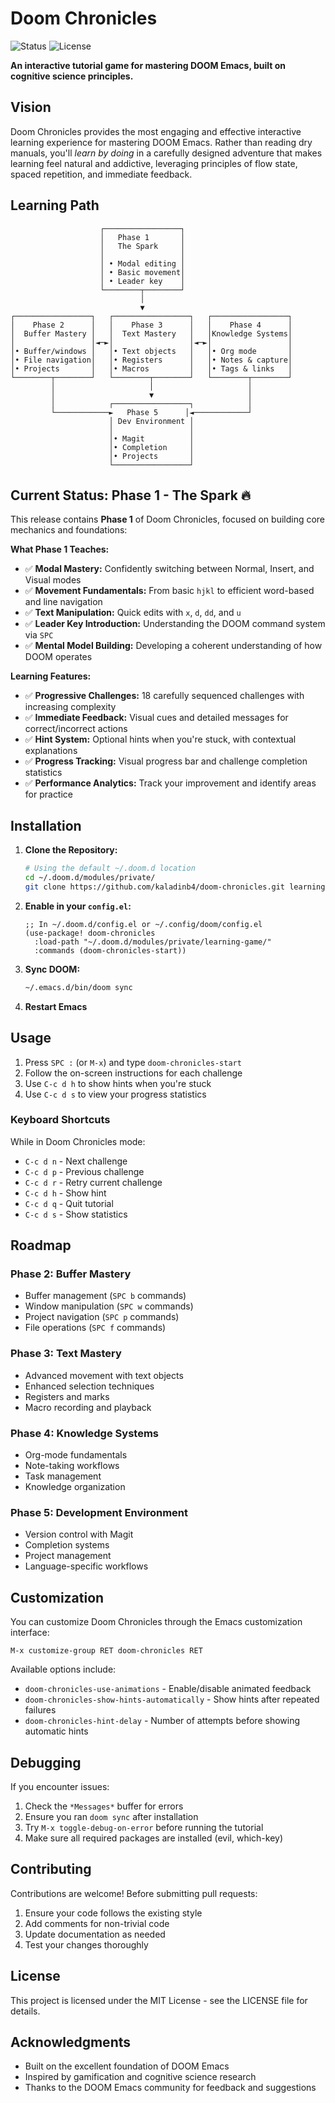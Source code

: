 # Doom Chronicles

![Status](https://img.shields.io/badge/Status-Phase%201-green)
![License](https://img.shields.io/badge/License-MIT-blue.svg)

**An interactive tutorial game for mastering DOOM Emacs, built on cognitive science principles.**

## Vision

Doom Chronicles provides the most engaging and effective interactive learning experience for mastering DOOM Emacs. Rather than reading dry manuals, you'll *learn by doing* in a carefully designed adventure that makes learning feel natural and addictive, leveraging principles of flow state, spaced repetition, and immediate feedback.

## Learning Path

```
                    ┌─────────────────┐
                    │   Phase 1       │
                    │   The Spark     │ 
                    │                 │
                    │ • Modal editing │
                    │ • Basic movement│
                    │ • Leader key    │
                    └────────┬────────┘
                             │
                             ▼
┌─────────────────┐   ┌─────────────────┐   ┌─────────────────┐
│    Phase 2      │   │    Phase 3      │   │    Phase 4      │
│  Buffer Mastery │   │  Text Mastery   │   │Knowledge Systems│
│                 │◄─►│                 │◄─►│                 │
│• Buffer/windows │   │• Text objects   │   │• Org mode       │
│• File navigation│   │• Registers      │   │• Notes & capture│
│• Projects       │   │• Macros         │   │• Tags & links   │
└────────┬────────┘   └────────┬────────┘   └────────┬────────┘
         │                     │                     │
         │                     ▼                     │
         │            ┌─────────────────┐            │
         └────────────►   Phase 5      │◄────────────┘
                      │ Dev Environment │
                      │                 │
                      │• Magit          │
                      │• Completion     │
                      │• Projects       │
                      └─────────────────┘
```

## Current Status: Phase 1 - The Spark 🔥

This release contains **Phase 1** of Doom Chronicles, focused on building core mechanics and foundations:

**What Phase 1 Teaches:**

* ✅ **Modal Mastery:** Confidently switching between Normal, Insert, and Visual modes
* ✅ **Movement Fundamentals:** From basic `hjkl` to efficient word-based and line navigation
* ✅ **Text Manipulation:** Quick edits with `x`, `d`, `dd`, and `u`
* ✅ **Leader Key Introduction:** Understanding the DOOM command system via `SPC`
* ✅ **Mental Model Building:** Developing a coherent understanding of how DOOM operates

**Learning Features:**

* ✅ **Progressive Challenges:** 18 carefully sequenced challenges with increasing complexity
* ✅ **Immediate Feedback:** Visual cues and detailed messages for correct/incorrect actions
* ✅ **Hint System:** Optional hints when you're stuck, with contextual explanations
* ✅ **Progress Tracking:** Visual progress bar and challenge completion statistics
* ✅ **Performance Analytics:** Track your improvement and identify areas for practice

## Installation

1. **Clone the Repository:**
   ```bash
   # Using the default ~/.doom.d location
   cd ~/.doom.d/modules/private/
   git clone https://github.com/kaladinb4/doom-chronicles.git learning-game
   ```

2. **Enable in your `config.el`:**
   ```elisp
   ;; In ~/.doom.d/config.el or ~/.config/doom/config.el
   (use-package! doom-chronicles
     :load-path "~/.doom.d/modules/private/learning-game/"
     :commands (doom-chronicles-start))
   ```

3. **Sync DOOM:**
   ```bash
   ~/.emacs.d/bin/doom sync
   ```

4. **Restart Emacs**

## Usage

1. Press `SPC :` (or `M-x`) and type `doom-chronicles-start`
2. Follow the on-screen instructions for each challenge
3. Use `C-c d h` to show hints when you're stuck
4. Use `C-c d s` to view your progress statistics

### Keyboard Shortcuts

While in Doom Chronicles mode:
- `C-c d n` - Next challenge
- `C-c d p` - Previous challenge
- `C-c d r` - Retry current challenge
- `C-c d h` - Show hint
- `C-c d q` - Quit tutorial
- `C-c d s` - Show statistics

## Roadmap

### Phase 2: Buffer Mastery
- Buffer management (`SPC b` commands)
- Window manipulation (`SPC w` commands)
- Project navigation (`SPC p` commands)
- File operations (`SPC f` commands)

### Phase 3: Text Mastery
- Advanced movement with text objects
- Enhanced selection techniques
- Registers and marks
- Macro recording and playback

### Phase 4: Knowledge Systems
- Org-mode fundamentals
- Note-taking workflows
- Task management
- Knowledge organization

### Phase 5: Development Environment
- Version control with Magit
- Completion systems
- Project management
- Language-specific workflows

## Customization

You can customize Doom Chronicles through the Emacs customization interface:
```elisp
M-x customize-group RET doom-chronicles RET
```

Available options include:
- `doom-chronicles-use-animations` - Enable/disable animated feedback
- `doom-chronicles-show-hints-automatically` - Show hints after repeated failures
- `doom-chronicles-hint-delay` - Number of attempts before showing automatic hints

## Debugging

If you encounter issues:

1. Check the `*Messages*` buffer for errors
2. Ensure you ran `doom sync` after installation
3. Try `M-x toggle-debug-on-error` before running the tutorial
4. Make sure all required packages are installed (evil, which-key)

## Contributing

Contributions are welcome! Before submitting pull requests:

1. Ensure your code follows the existing style
2. Add comments for non-trivial code
3. Update documentation as needed
4. Test your changes thoroughly

## License

This project is licensed under the MIT License - see the LICENSE file for details.

## Acknowledgments

- Built on the excellent foundation of DOOM Emacs
- Inspired by gamification and cognitive science research
- Thanks to the DOOM Emacs community for feedback and suggestions
